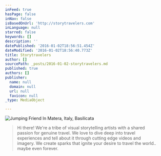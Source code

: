 ```yaml
---
inFeed: true
hasPage: false
inNav: false
isBasedOnUrl: 'http://storytravelers.com'
inLanguage: null
starred: false
keywords: []
description: ''
datePublished: '2016-01-02T18:56:51.454Z'
dateModified: '2016-01-02T18:56:40.773Z'
title: Storytravelers
author: []
sourcePath: _posts/2016-01-02-storytravelers.md
published: true
authors: []
publisher:
  name: null
  domain: null
  url: null
  favicon: null
_type: MediaObject

---
```

![Jumping Friend In Matera, Italy, Basilicata](https://s3-us-west-2.amazonaws.com/the-grid-img/p/adfaa69114665a3c3226fbe1d5ed9faaf0443834.jpg)

> Hi there! We're a tribe of visual storytelling artists with a shared passion for genuine travel. We love to dive deep into travel experiences and tell about it through cutting edge videos and imagery. We create sparks that ignite your desire to travel the world.. maybe even forever.